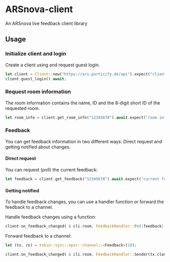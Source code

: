 # ARSnova-client

An ARSnova live feedback client library

## Usage

### Initialize client and login

Create a client using and request guest login.

```rust
let client = Client::new("https://ars.particify.de/api").expect("client created");
client.guest_login().await;
```

### Request room information

The room information contains the name, ID and the 8-digit short ID of the requested room.

```rust
let room_info = client.get_room_info("12345678").await.expect("room information");
```

### Feedback

You can get feedback information in two different ways: Direct request and getting notified about changes.

#### Direct request

You can request (poll) the current feedback:

```rust
let feedback = client.get_feedback("12345678").await.expect("current feedback");
```

#### Getting notified

To handle feedback changes, you can use a handler function or forward the feedback to a channel.

Handle feedback changes using a function:

```rust
client.on_feedback_changed( & cli.room, FeedbackHandler::Fn(|feedback| {/*...*/})).await;
```

Forward feedback to a channel:

```rust
let (tx, rx) = tokio::sync::mpsc::channel::<Feedback>(10);

client.on_feedback_changed( & cli.room, FeedbackHandler::Sender(tx.clone())).await;
```